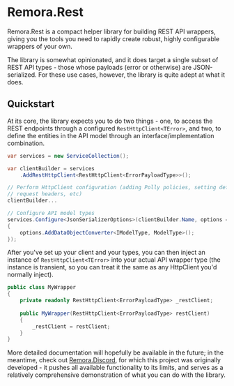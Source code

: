 Remora.Rest
===========
Remora.Rest is a compact helper library for building REST API wrappers, giving
you the tools you need to rapidly create robust, highly configurable wrappers of
your own.

The library is somewhat opinionated, and it does target a single subset of REST
API types - those whose payloads (error or otherwise) are JSON-serialized. For 
these use cases, however, the library is quite adept at what it does.

## Quickstart
At its core, the library expects you to do two things - one, to access the REST
endpoints through a configured `RestHttpClient<TError>`, and two, to define the
entities in the API model through an interface/implementation combination.

```c#
var services = new ServiceCollection();

var clientBuilder = services
    .AddRestHttpClient<RestHttpClient<ErrorPayloadType>>();

// Perform HttpClient configuration (adding Polly policies, setting default
// request headers, etc)
clientBuilder...

// Configure API model types
services.Configure<JsonSerializerOptions>(clientBuilder.Name, options => 
{
    options.AddDataObjectConverter<IModelType, ModelType>();
});
```

After you've set up your client and your types, you can then inject an instance
of `RestHttpClient<TError>` into your actual API wrapper type (the instance is
transient, so you can treat it the same as any HttpClient you'd normally 
inject).

```c#
public class MyWrapper
{
    private readonly RestHttpClient<ErrorPayloadType> _restClient;
    
    public MyWrapper(RestHttpClient<ErrorPayloadType> restClient)
    {
        _restClient = restClient;
    }
}
```

More detailed documentation will hopefully be available in the future; in the 
meantime, check out [Remora.Discord][1], for which this project was originally
developed - it pushes all available functionality to its limits, and serves as a
relatively comprehensive demonstration of what you can do with the library.


[1]: https://github.com/Remora/Remora.Discord
